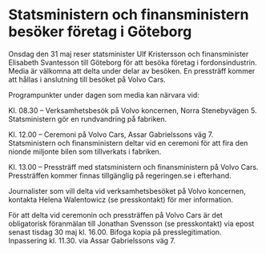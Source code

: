 # Statsministern och finansministern besöker företag i Göteborg

Onsdag den 31 maj reser statsminister Ulf Kristersson och finansminister Elisabeth Svantesson till Göteborg för att besöka företag i fordonsindustrin. Media är välkomna att delta under delar av besöken. En pressträff kommer att hållas i anslutning till besöket på Volvo Cars.

Programpunkter under dagen som media kan närvara vid:

Kl. 08.30 – Verksamhetsbesök på Volvo koncernen, Norra Stenebyvägen 5. Statsministern gör en rundvandring på fabriken.

Kl. 12.00 – Ceremoni på Volvo Cars, Assar Gabrielssons väg 7.
Statsministern och finansministern deltar vid en ceremoni för att fira den nionde miljonte bilen som tillverkats i fabriken.

Kl. 13.00 – Pressträff med statsministern och finansministern på Volvo Cars. Pressträffen kommer finnas tillgänglig på regeringen.se i efterhand.

Journalister som vill delta vid verksamhetsbesöket på Volvo koncernen, kontakta Helena Walentowicz (se presskontakt) för mer information.

För att delta vid ceremonin och pressträffen på Volvo Cars är det obligatorisk föranmälan till Jonathan Svensson (se presskontakt) via epost senast tisdag 30 maj kl. 16.00. Bifoga kopia på presslegitimation. Inpassering kl. 11.30. via Assar Gabrielssons väg 7.
